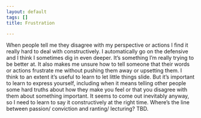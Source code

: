 ```yaml
---
layout: default
tags: []
title: Frustration

---
```

When people tell me they disagree with my perspective or actions I find it really hard to deal with constructively. I automatically go on the defensive and I think I sometimes dig in even deeper. It’s something I’m really trying to be better at. It also makes me unsure how to tell someone that their words or actions frustrate me without pushing them away or upsetting them. I think to an extent it’s useful to learn to let little things slide. But it’s important to learn to express yourself, including when it means telling other people some hard truths about how they make you feel or that you disagree with them about something important. It seems to come out inevitably anyway, so I need to learn to say it constructively at the right time. Where’s the line between passion/ conviction and ranting/ lecturing? TBD.